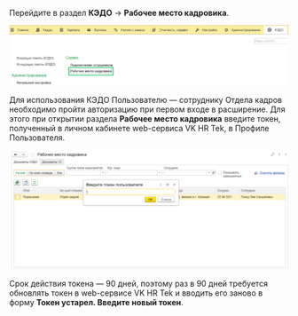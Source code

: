 Перейдите в раздел **КЭДО** → **Рабочее место кадровика**.

![](./assets/authorization_hr.png)

Для использования КЭДО Пользователю — сотруднику Отдела кадров необходимо пройти авторизацию при первом входе в расширение. Для этого при открытии раздела **Рабочее место кадровика** введите токен, полученный в личном кабинете web-сервиса VK HR Tek, в Профиле Пользователя.

![](./assets/authorization_hr_token.png)
 
Срок действия токена — 90 дней, поэтому раз в 90 дней требуется обновлять токен в web-сервисе VK HR Tek и вводить его заново в форму **Токен устарел. Введите новый токен**.

